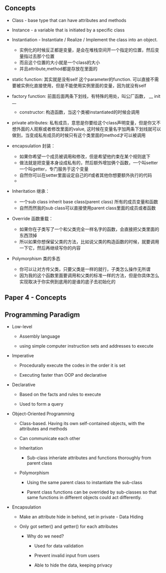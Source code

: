 ## Concepts
- Class - base type that can have attributes and methods
- Instance - a variable that is initiated by a specific class
- Instantiation - Instantiate / Realize / Implement the class into an object.
	- 实例化的时候反正都是变量，是会在堆栈空间开一个指定的位置，然后变量指过去那个位置
	- 而且这个位置的大小就是一个class的大小
	- 并且attribute,method都是存放在里面的
- static function: 其实就是没有self 这个parameter的function. 可以直接不需要被实例化直接使用，但是不能使用实例里面的变量，因为就没有self
- factory function: 前面后面两条下划线，有特殊的用处，叫公厂函数， __ init __
	- constructor: 构造函数，当这个类被instantiated的时候会调用
- private attributes: 私有成员，意思是你要给这个class声明变量，但是你又不想外面的人观察或者修改里面的value, 这时候在变量名字加两条下划线就可以做到，当变成私有成员的时候只有这个类里面的method才可以被调用

- encapsulation 封装：
	- 如果你希望一个成员被调用和修改，但是希望他约束在某个规则底下
	- 做法就是把变量本身设成私有的，然后额外增加俩个函数，一个叫setter一个叫getter，专门服务于这个变量
	- 自然你可以在setter里面设定自己的if或者其他你想要额外执行的代码
	- 
- Inheritation 继承：
	- 一个sub class inherit base class(parent class) 所有的成员变量和函数
	- 自然而然我的sub class可以直接使用parent class里面的成员或者函数
- Override 函数重载：
	- 如果你在子类写了一个和父类完全一样名字的函数，会直接把父类里面的东西顶掉
	- 所以如果你想保留父类的方法，比如说父类的构造函数的时候，就要调用一下它，然后再继续写你的内容
- Polymorphism 类的多态
	- 你可以让对方传父类，只要父类是一样的就行，子类怎么操作无所谓
	- 因为我的这个函数里面要调用和父类的标准一样的方法，但是你具体怎么实现取决于你实例到底用的是谁的底子去初始化的




## Paper 4 - Concepts

## Programming Paradigm

- Low-level
    
    - Assembly language
        
    - using simple computer instruction sets and addresses to execute
        

- Imperative
    
    - Procedurally execute the codes in the order it is set
        
    - Executing faster than OOP and declarative
        
- Declarative
    
    - Based on the facts and rules to execute
        
    - Used to form a query
        
- Object-Oriented Programming
    
    - Class-based. Having its own self-contained objects, with the attributes and methods
        
    - Can communicate each other
        
    - Inheritation
        
        - Sub-class inheriate attributes and functions thoroughly from parent class
    - Polymorphism
        
        - Using the same parent class to instantiate the sub-class
            
        - Parent class functions can be overrided by sub-classes so that same functions in different objects could act differently.
            

- Encapsulation
    
    - Make an attribute hide in behind, set in private - Data Hiding
        
    - Only got setter() and getter() for each attributes
        
        - Why do we need?
            
            - Used for data validation
                
            - Prevent invalid input from users
                
            - Able to hide the data, keeping privacy